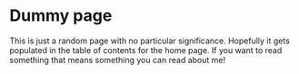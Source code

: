 # Dummy page

This is just a random page with no particular significance. Hopefully it gets populated in the table of contents for the home page. If you want to read something that means something you can read about me!